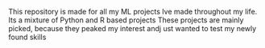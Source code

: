 This repository is made for all my ML projects Ive made throughout my life. 
Its a mixture of Python and R based projects
These projects are mainly picked, because they peaked my interest andj ust wanted to test my newly found skills
